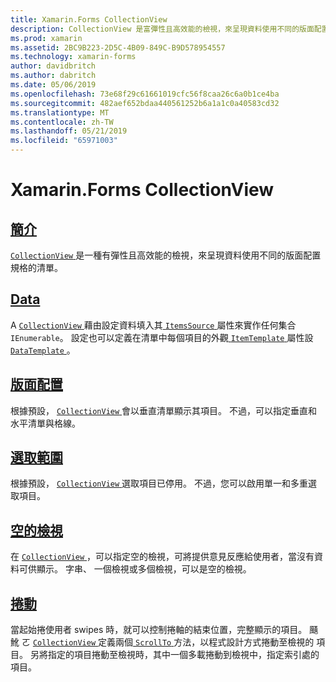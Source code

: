 ```yaml
---
title: Xamarin.Forms CollectionView
description: CollectionView 是富彈性且高效能的檢視，來呈現資料使用不同的版面配置規格的清單。
ms.prod: xamarin
ms.assetid: 2BC9B223-2D5C-4B09-849C-B9D578954557
ms.technology: xamarin-forms
author: davidbritch
ms.author: dabritch
ms.date: 05/06/2019
ms.openlocfilehash: 73e68f29c61661019cfc56f8caa26c6a0b1ce4ba
ms.sourcegitcommit: 482aef652bdaa440561252b6a1a1c0a40583cd32
ms.translationtype: MT
ms.contentlocale: zh-TW
ms.lasthandoff: 05/21/2019
ms.locfileid: "65971003"
---
```

# <a name="xamarinforms-collectionview"></a>Xamarin.Forms CollectionView

## <a name="introductionintroductionmd"></a>[簡介](introduction.md)

[ `CollectionView` ](xref:Xamarin.Forms.CollectionView)是一種有彈性且高效能的檢視，來呈現資料使用不同的版面配置規格的清單。

## <a name="datapopulate-datamd"></a>[Data](populate-data.md)

A [ `CollectionView` ](xref:Xamarin.Forms.CollectionView)藉由設定資料填入其[ `ItemsSource` ](xref:Xamarin.Forms.ItemsView.ItemsSource)屬性來實作任何集合`IEnumerable`。 設定也可以定義在清單中每個項目的外觀[ `ItemTemplate` ](xref:Xamarin.Forms.ItemsView.ItemTemplate)屬性設[ `DataTemplate` ](xref:Xamarin.Forms.DataTemplate)。

## <a name="layoutlayoutmd"></a>[版面配置](layout.md)

根據預設， [ `CollectionView` ](xref:Xamarin.Forms.CollectionView)會以垂直清單顯示其項目。 不過，可以指定垂直和水平清單與格線。

## <a name="selectionselectionmd"></a>[選取範圍](selection.md)

根據預設， [ `CollectionView` ](xref:Xamarin.Forms.CollectionView)選取項目已停用。 不過，您可以啟用單一和多重選取項目。

## <a name="empty-viewsemptyviewmd"></a>[空的檢視](emptyview.md)

在  [ `CollectionView` ](xref:Xamarin.Forms.CollectionView)，可以指定空的檢視，可將提供意見反應給使用者，當沒有資料可供顯示。 字串、 一個檢視或多個檢視，可以是空的檢視。

## <a name="scrollingscrollingmd"></a>[捲動](scrolling.md)

當起始捲使用者 swipes 時，就可以控制捲軸的結束位置，完整顯示的項目。 颾魤 ㄛ [ `CollectionView` ](xref:Xamarin.Forms.CollectionView)定義兩個[ `ScrollTo` ](xref:Xamarin.Forms.ItemsView.ScrollTo*)方法，以程式設計方式捲動至檢視的 項目。 另將指定的項目捲動至檢視時，其中一個多載捲動到檢視中，指定索引處的項目。

